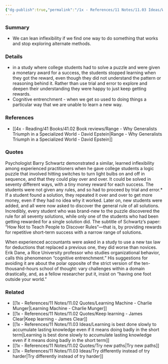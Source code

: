 ```yaml
---
{"dg-publish":true,"permalink":"/1x - References/11 Notes/11.03 Ideas/When we get used to doing things a particular way, it is harder to learn something new/","title":"When we get used to doing things a particular way, it is harder to learn something new","created":"2024-01-28T22:15:37.003+03:00","updated":"2024-02-14T20:18:20.570+03:00"}
---
```



### Summary
- We can lean inflexibility if we find one way to do something that works and stop exploring alternate methods.

### Details
- in a study where college students had to solve a puzzle and were given a monetary award for a success, the students stopped learning when they got the reward, even though they did not understand the pattern or reasoning behind it. Rather than use trial and error to explore and deepen their understanding they were happy to just keep getting rewards.
- Cognitive entrenchment - when we get so used to doing things a particular way that we are unable to learn a new way.

### References
- [[4x - Reading/41 Books/41.02 Book reviews/Range - Why Generalists Triumph in a Specialized World - David Epstein\|Range - Why Generalists Triumph in a Specialized World - David Epstein]]

### Quotes
Psychologist Barry Schwartz demonstrated a similar, learned inflexibility among experienced practitioners when he gave college students a logic puzzle that involved hitting switches to turn light bulbs on and off in sequence, and that they could play over and over. It could be solved in seventy different ways, with a tiny money reward for each success. The students were not given any rules, and so had to proceed by trial and error.* If a student found a solution, they repeated it over and over to get more money, even if they had no idea why it worked. Later on, new students were added, and all were now asked to discover the general rule of all solutions. Incredibly, every student who was brand-new to the puzzle discovered the rule for all seventy solutions, while only one of the students who had been getting rewarded for a single solution did. The subtitle of Schwartz’s paper: “How Not to Teach People to Discover Rules”—that is, by providing rewards for repetitive short-term success with a narrow range of solutions.

When experienced accountants were asked in a study to use a new tax law for deductions that replaced a previous one, they did worse than novices. Erik Dane, a Rice University professor who studies organizational behavior, calls this phenomenon “cognitive entrenchment.” His suggestions for avoiding it are about the polar opposite of the strict version of the ten-thousand-hours school of thought: vary challenges within a domain drastically, and, as a fellow researcher put it, insist on “having one foot outside your world.”

### Related
- [[1x - References/11 Notes/11.02 Quotes/Learning Machine - Charlie Munger\|Learning Machine - Charlie Munger]]
- [[1x - References/11 Notes/11.02 Quotes/Keep learning - James Clear\|Keep learning - James Clear]]
- [[1x - References/11 Notes/11.03 Ideas/Learning is best done slowly to accumulate lasting knowledge even if it means doing badly in the short term\|Learning is best done slowly to accumulate lasting knowledge even if it means doing badly in the short term]]
- [[1x - References/11 Notes/11.02 Quotes/Try new paths\|Try new paths]]
- [[1x - References/11 Notes/11.03 Ideas/Try differently instead of try harder\|Try differently instead of try harder]]